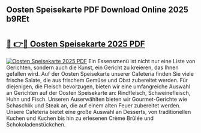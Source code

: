 ## Oosten Speisekarte PDF Download Online 2025 b9REt

# <h2><a href="http://gc7mmhy.nevu.top/?p=Oosten+Speisekarte">🔗 👉🔴 Oosten Speisekarte 2025 PDF</a></h2>

[![Oosten Speisekarte 2025 PDF](https://i.imgur.com/dBaPXMq.png)](http://gc7mmhy.nevu.top/?p=Oosten+Speisekarte)
Ein Essensmenü ist nicht nur eine Liste von Gerichten, sondern auch die Kunst, ein Gericht zu kreieren, das Ihnen gefallen wird. Auf der Oosten Speisekarte unserer Cafeteria finden Sie viele frische Salate, die aus frischem Gemüse und Obst zubereitet werden. Für diejenigen, die Fleisch bevorzugen, bieten wir eine umfangreiche Auswahl an Gerichten auf der Oosten Speisekarte an: Rindfleisch, Schweinefleisch, Huhn und Fisch. Unseren Auserwählten bieten wir Gourmet-Gerichte wie Schaschlik und Steak an, die auf einem alten Feuer zubereitet werden. Unsere Cafeteria bietet eine große Auswahl an Desserts, von traditionellen Kuchen und Kuchen bis hin zu erlesenen Crème Brûlée und Schokoladenstückchen.
